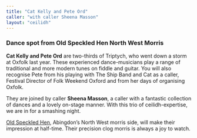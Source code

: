 ```yaml
---
title: "Cat Kelly and Pete Ord"
caller: "with caller Sheena Masson"
layout: "ceilidh"
---
```


### Dance spot from **Old Speckled Hen North West Morris**

**Cat Kelly and Pete Ord** are two-thirds of Triptych, who went down a storm at Oxfolk last
year. These experienced dance-musicians play a range of traditional and more modern tunes
on fiddle and guitar. You will also recognise Pete from his playing with The Ship Band and
Cat as a caller, Festival Director of Folk Weekend Oxford and from her days of organising
Oxfolk.

They are joined by caller **Sheena Masson**, a caller with a fantastic collection of dances
and a lovely on-stage manner. With this trio of ceilidh-expertise, we are in for a smashing
night.

[Old Speckled Hen](http://oldspeckledhen.org/), Abingdon’s North West morris side, will
make their impression at half-time. Their precision clog morris is always a joy to watch.
